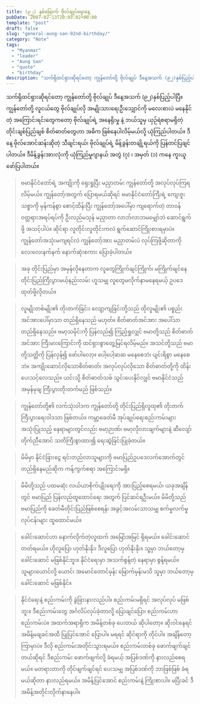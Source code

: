 ```yaml
---
title: (၉၂) နှစ်မြောက် ဗိုလ်ချုပ်မွေးနေ့
pubDate: 2007-02-13T20:03:02+00:00
template: "post"
draft: false
slug: "general-aung-san-92nd-birthday/"
category: "Note"
tags:
  - "Myanmar"
  - "leader"
  - "Aung San"
  - "quote"
  - "birthday"
description: "သက်ရှိထင်ရှားဆိုရင်တော့ ကျွန်တော်တို့ ဗိုလ်ချုပ် ဒီနေ့အသက် (၉၂)နှစ်ပြည့်ပါပြီ။ ကျွန်တော်တို့ လူငယ်တွေ ဗိုလ်ချုပ်လို အမျိုးသားရေးဦးသျှောင်ကို မလေးစားပဲ မနေနိုင်တဲ့ အကြောင်းရင်းတွေကတော့ ဗိုလ်ချုပ်ရဲ့ အနေရိုးမှု နဲ့ ဘယ်သူမှ ယှဉ်ရဲစရာမရှိတဲ့ တိုင်းချစ်ပြည်ချစ် စိတ်ဓာတ်တွေဟာ အဓိက ဖြစ်နေပါလိမ့်မယ်လို့ ယုံကြည်ပါတယ်။"
---
```


သက်ရှိထင်ရှားဆိုရင်တော့ ကျွန်တော်တို့ ဗိုလ်ချုပ် ဒီနေ့အသက် (၉၂)နှစ်ပြည့်ပါပြီ။ ကျွန်တော်တို့ လူငယ်တွေ ဗိုလ်ချုပ်လို အမျိုးသားရေးဦးသျှောင်ကို မလေးစားပဲ မနေနိုင်တဲ့ အကြောင်းရင်းတွေကတော့ ဗိုလ်ချုပ်ရဲ့ အနေရိုးမှု နဲ့ ဘယ်သူမှ ယှဉ်ရဲစရာမရှိတဲ့ တိုင်းချစ်ပြည်ချစ် စိတ်ဓာတ်တွေဟာ အဓိက ဖြစ်နေပါလိမ့်မယ်လို့ ယုံကြည်ပါတယ်။ ဒီနေ့ ဗိုလ်အောင်ဆန်းဆိုတဲ့ သီချင်းရယ်၊ ဗိုလ်ချုပ်ရဲ့ မိန့်ခွန်းတချို့ရယ်ကို ပြန်တင်ပြချင်ပါတယ်။ ဒီမိန့်ခွန်းအားလုံးကို ယုံကြည်မှုဂျာနယ် အတွဲ (၇) ၊ အမှတ် (၁) ကနေ ကူးယူဖော်ပြပါတယ်။

> ဗမာနိုင်ငံတော်ရဲ့ အကျိုးကို ရှေးရှုပြီး မညှာတမ်း ကျွန်တော်တို့ အလုပ်လုပ်ကြရလိမ့်မယ်။ ကျွန်တော့်အတွက် ပြောရမယ်ဆိုရင် ဗမာနိုင်ငံတော်ကြီးရဲ့ ကျေးဇူးသစ္စာကို မှန်ကန်စွာ စောင့်ထိန်းပြီး ကျွန်တော့်အပေါ်မှာ ကျရောက်တဲ့ တာဝန်ဝတ္တရားအရပ်ရပ်ကို ဦးလည်မသုန် မညှာတာ လာဘ်လာဘမမျှော်ဘဲ ဆောင်ရွက်ဖို့ အသင့်ပါပဲ။ ဆိုင်ရာ လူတိုင်းလူတိုင်းကလဲ ရွက်ဆောင်ကြိုးစားရမှာပဲ။ ကျွန်တော်အသုံးမကျရင်လဲ ကျွန်တော့်အား မညှာတမ်းပဲ လုပ်ကြဖို့ဆိုတာကို လေးလေးနက်နက် နောက်ဆုံးစကား ပြောခဲ့ပါတယ်။

> အခု တိုင်းပြည်မှာ အမှန်လိုနေတာက လူတွေကြိုက်ချင်ကြိုက်၊ မကြိုက်ချင်နေ တိုင်းပြည်ကြီးပွားမယ့်နည်းလမ်း ဟူသမျှ လူတွေမလိုက်နာမနေရမယ့် ဥပဒေ ထုတ်ဖို့လိုတယ်။

> လူမျိုးတစ်မျိုး၏ တိုးတက်ခြင်း၊ လျော့ကျခြင်းတို့သည် ထိုလူမျိုး၏ ပစ္စည်းအင်အားပေါ်မှာသာ တည်ရှိနေသည် မဟုတ်။ စိတ်ဓာတ်အင်အား အပေါ်သာ တည်ရှိနေသည်။ ဗမာ့သမိုင်းကို ပြန်လည်၍ ကြည့်ရှုလျှင် ဗမာတို့သည် စိတ်ဓာတ်အင်အား ကြီးမားကြောင်းကို ထင်ရှားစွာတွေ့မြင်ရလိမ့်မည်။ အသင်တို့သည် ဗမာတို့သတ္တိကို ပြန်လှန်၍ ဖော်ပါလော့။ ပေါ့ပေါ့ဆဆ မနေစေဘဲ၊ ပျင်းရိစွာ မနေစေဘဲ။ အကျိုးဆောင်လိုသောစိတ်ဓာတ်၊ အလုပ်လုပ်လိုသော စိတ်ဓာတ်တို့ကို ထိန်းပေးသင့်လေသည်။ ယင်းသို့ စိတ်ဓာတ်သစ် သွင်းပေးနိုင်လျှင် ဗမာနိုင်ငံသည် အမှန်မုချ ကြီးပွားတိုးတက်မည် ဖြစ်သည်။

> ကျွန်တော်တို့၏ လက်သုံးဝါဒက ကျွန်တော်တို့ တိုင်းပြည်ရှိလူထု၏ တိုးတက်ကြီးပွားရေးဝါဒသာ ဖြစ်တယ်။ ကမ္ဘာ့ခေတ်မီ အုပ်ချုပ်ရေးစည်းကမ်းများ အသုံးပြုသည့် နေရာများတွင်လည်း ဗမာ့ဉာဏ်၊ ဗမာ့လိုလားချက်များနဲ့ ဆီလျော်တိုက်ညီအောင် သတိကြီးစွာထား၍ ရေးဆွဲခြင်းပြုခဲ့တယ်။

> မိမိမှာ နိုင်ငံခြားငွေ ရင်းတည်လာသူများကို ဗမာပြည်ဥပဒေလက်အောက်တွင် တည်ရှိနေမည်ဆိုက ကန့်ကွက်စရာ အကြောင်းမရှိ။

> မိမိတို့သည် ပထမဆုံး လယ်ယာစိုက်ပျိုးရေးကို အားပြည့်စေရမယ်၊ ယခုအချိန်တွင် ဗမာပြည် ပြန်လည်ထူထောင်ရေး အတွက် ပြင်ဆင်ရဦးမယ်။ မိမိတို့သည် ဗမာပြည်ကို ခေတ်မီတိုင်းပြည်ဖြစ်စေရန်၊ အခွင့်အလမ်းသာသမျှ စက်မှုလက်မှုလုပ်ငန်းများ ထူထောင်မယ်။

> ခေါင်းဆောင်ဟာ နောက်လိုက်တဲ့လူထက် အမြော်အမြင် ရှိရမယ်။ ခေါင်းဆောင်တတ်ရမယ်။ ဟိုလူပြော ဟုတ်နိုးနိုး၊ ဒီလူပြော ဟုတ်နိုးနိုး။ သူ့မှာ ဘယ်တော့မှ ခေါင်းဆောင် မဖြစ်နိုင်ဘူး။ နိုင်ငံရေးမှာ အသက်စွန့်တဲ့ နေရာမှာ စွန့်ရမယ်။ သူများယောင်လို့ ယောင်၊ အမောင်တောင်မှန်း မြောက်မှန်းမသိ သူမှာ ဘယ်တော့မှ ခေါင်းဆောင် မဖြစ်နိုင်။

> နိုင်ငံရေးနဲ့ စည်းကမ်းကို ခွဲခြားနားလည်ပါ။ စည်းကမ်းမရှိရင် အလုပ်လုပ် မဖြစ်ဘူး။ ဒီစည်းကမ်းတွေ အင်္ဂလိပ်လုပ်ခဲ့တာလို့ ပြောချင်ပြော၊ စည်းကမ်းဟာ စည်းကမ်းပဲ။ အထက်အရာရှိက အမိန့်တစ်ခု ပေးတယ် ဆိုပါတော့။ ဆိုးဝါးနေရင် အမိန့်မချခင်အထိ ပြုပြင်အောင် ပြောပါ။ မရရင် ဆိုင်ရာကို တိုင်ပါ။ အချိန်တော့ ကြာမှာပဲ။ ဒီလို စည်းကမ်းအတိုင်းသွားရမယ်။ စည်းကမ်းတစ်ခု ဖောက်ဖျက်ချင်တယ်ဆိုရင် ဒီစည်းကမ်း ဖောက်ဖျက်လို့ ခံရမယ့် အပြစ်ဒဏ်ကို နားလည်စေရမယ်။ မတရားတာကို တိုင်ဖျက်ချင်ရင် ပေးသမျှ အပြစ်ဒဏ်ကို ဘာဖြစ်ဖြစ် ခံရမယ်ဆိုတာ နားလည်ရမယ်။ အမိန့်ပြင်အောင် စည်းကမ်းနဲ့ ကြိုးစားပါ။ မပြီးခင် ဒီအမိန့်အတိုင်းလိုက်နာနေပါ။
